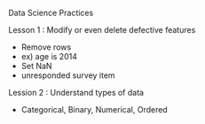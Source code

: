 Data Science Practices

Lesson 1 : Modify or even delete defective features

* Remove rows
 * ex) age is 2014
* Set NaN
 * unresponded survey item

Lession 2 : Understand types of data

* Categorical, Binary, Numerical, Ordered


